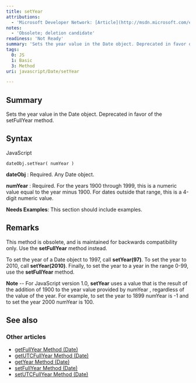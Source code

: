 ```yaml
---
title: setYear
attributions:
  - 'Microsoft Developer Network: [Article](http://msdn.microsoft.com/en-us/library/ie/0f0shhbs(v=vs.94).aspx)'
notes:
  - 'Obsolete; deletion candidate'
readiness: 'Not Ready'
summary: 'Sets the year value in the Date object. Deprecated in favor of the setFullYear method.'
tags:
  0: JS
  1: Basic
  3: Method
uri: javascript/Date/setYear

---
```

## Summary

Sets the year value in the Date object. Deprecated in favor of the setFullYear method.

## Syntax

<span class="language">JavaScript</span>

    dateObj.setYear( numYear )

**dateObj**
:   Required. Any Date object.

**numYear**
:   Required. For the years 1900 through 1999, this is a numeric value equal to the year minus 1900. For dates outside that range, this is a 4-digit numeric value.

**Needs Examples**: This section should include examples.

## Remarks

This method is obsolete, and is maintained for backwards compatibility only. Use the **setFullYear** method instead.

To set the year of a Date object to 1997, call **setYear(97)**. To set the year to 2010, call **setYear(2010)**. Finally, to set the year to a year in the range 0-99, use the **setFullYear** method.

**Note** -- For JavaScript version 1.0, **setYear** uses a value that is the result of the addition of 1900 to the year value provided by numYear , regardless of the value of the year. For example, to set the year to 1899 numYear is -1 and to set the year 2000 numYear is 100.

## See also

### Other articles

-   [getFullYear Method (Date)](/javascript/Date/getFullYear)
-   [getUTCFullYear Method (Date)](/javascript/Date/getUTCFullYear)
-   [getYear Method (Date)](/javascript/Date/getYear)
-   [setFullYear Method (Date)](/javascript/Date/setFullYear)
-   [setUTCFullYear Method (Date)](/javascript/Date/setUTCFullYear)

